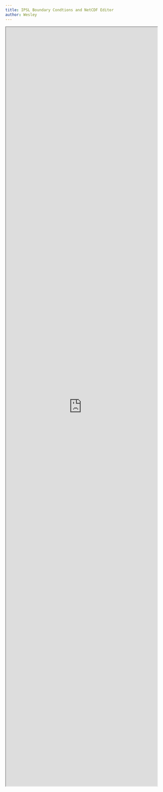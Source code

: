 ```yaml
---
title: IPSL Boundary Condtions and NetCDF Editor
author: Wesley
---
```


<iframe src="https://cerege-cl.github.io/netcdf_editor_app/" style="width:50vw; height:60vh;"></iframe>
